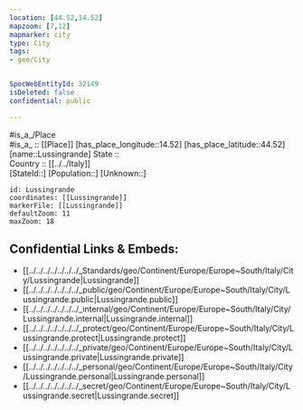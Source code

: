 ```yaml
---
location: [44.52,14.52] 
mapzoom: [7,12] 
mapmarker: city 
type: City
tags:
- geo/City


SpocWebEntityId: 32149
isDeleted: false
confidential: public

---
```

#is_a_/Place  
#is_a_ :: [[Place]] 
[has_place_longitude::14.52] 
[has_place_latitude::44.52] 
[name::Lussingrande] 
State ::  
Country :: [[../../Italy]]  
[StateId::] 
[Population::] 
[Unknown::] 


```leaflet
id: Lussingrande
coordinates: [[Lussingrande]] 
markerFile: [[Lussingrande]] 
defaultZoom: 11 
maxZoom: 18
```


## Confidential Links & Embeds: 
- [[../../../../../../../_Standards/geo/Continent/Europe/Europe~South/Italy/City/Lussingrande|Lussingrande]] 
- [[../../../../../../../_public/geo/Continent/Europe/Europe~South/Italy/City/Lussingrande.public|Lussingrande.public]] 
- [[../../../../../../../_internal/geo/Continent/Europe/Europe~South/Italy/City/Lussingrande.internal|Lussingrande.internal]] 
- [[../../../../../../../_protect/geo/Continent/Europe/Europe~South/Italy/City/Lussingrande.protect|Lussingrande.protect]] 
- [[../../../../../../../_private/geo/Continent/Europe/Europe~South/Italy/City/Lussingrande.private|Lussingrande.private]] 
- [[../../../../../../../_personal/geo/Continent/Europe/Europe~South/Italy/City/Lussingrande.personal|Lussingrande.personal]] 
- [[../../../../../../../_secret/geo/Continent/Europe/Europe~South/Italy/City/Lussingrande.secret|Lussingrande.secret]] 
